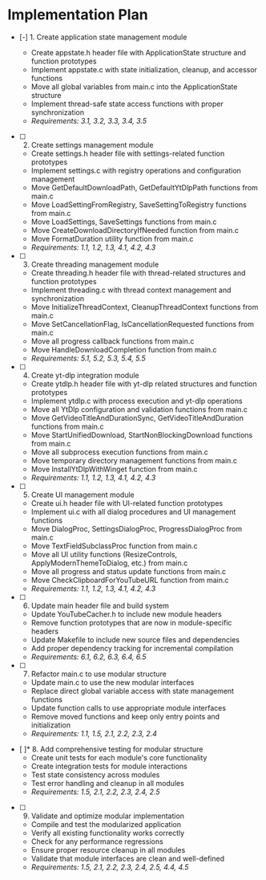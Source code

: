 # Implementation Plan

- [-] 1. Create application state management module






  - Create appstate.h header file with ApplicationState structure and function prototypes
  - Implement appstate.c with state initialization, cleanup, and accessor functions
  - Move all global variables from main.c into the ApplicationState structure
  - Implement thread-safe state access functions with proper synchronization
  - _Requirements: 3.1, 3.2, 3.3, 3.4, 3.5_

- [ ] 2. Create settings management module
  - Create settings.h header file with settings-related function prototypes
  - Implement settings.c with registry operations and configuration management
  - Move GetDefaultDownloadPath, GetDefaultYtDlpPath functions from main.c
  - Move LoadSettingFromRegistry, SaveSettingToRegistry functions from main.c
  - Move LoadSettings, SaveSettings functions from main.c
  - Move CreateDownloadDirectoryIfNeeded function from main.c
  - Move FormatDuration utility function from main.c
  - _Requirements: 1.1, 1.2, 1.3, 4.1, 4.2, 4.3_

- [ ] 3. Create threading management module
  - Create threading.h header file with thread-related structures and function prototypes
  - Implement threading.c with thread context management and synchronization
  - Move InitializeThreadContext, CleanupThreadContext functions from main.c
  - Move SetCancellationFlag, IsCancellationRequested functions from main.c
  - Move all progress callback functions from main.c
  - Move HandleDownloadCompletion function from main.c
  - _Requirements: 5.1, 5.2, 5.3, 5.4, 5.5_

- [ ] 4. Create yt-dlp integration module
  - Create ytdlp.h header file with yt-dlp related structures and function prototypes
  - Implement ytdlp.c with process execution and yt-dlp operations
  - Move all YtDlp configuration and validation functions from main.c
  - Move GetVideoTitleAndDurationSync, GetVideoTitleAndDuration functions from main.c
  - Move StartUnifiedDownload, StartNonBlockingDownload functions from main.c
  - Move all subprocess execution functions from main.c
  - Move temporary directory management functions from main.c
  - Move InstallYtDlpWithWinget function from main.c
  - _Requirements: 1.1, 1.2, 1.3, 4.1, 4.2, 4.3_

- [ ] 5. Create UI management module
  - Create ui.h header file with UI-related function prototypes
  - Implement ui.c with all dialog procedures and UI management functions
  - Move DialogProc, SettingsDialogProc, ProgressDialogProc from main.c
  - Move TextFieldSubclassProc function from main.c
  - Move all UI utility functions (ResizeControls, ApplyModernThemeToDialog, etc.) from main.c
  - Move all progress and status update functions from main.c
  - Move CheckClipboardForYouTubeURL function from main.c
  - _Requirements: 1.1, 1.2, 1.3, 4.1, 4.2, 4.3_

- [ ] 6. Update main header file and build system
  - Update YouTubeCacher.h to include new module headers
  - Remove function prototypes that are now in module-specific headers
  - Update Makefile to include new source files and dependencies
  - Add proper dependency tracking for incremental compilation
  - _Requirements: 6.1, 6.2, 6.3, 6.4, 6.5_

- [ ] 7. Refactor main.c to use modular structure
  - Update main.c to use the new modular interfaces
  - Replace direct global variable access with state management functions
  - Update function calls to use appropriate module interfaces
  - Remove moved functions and keep only entry points and initialization
  - _Requirements: 1.1, 1.5, 2.1, 2.2, 2.3, 2.4_

- [ ]* 8. Add comprehensive testing for modular structure
  - Create unit tests for each module's core functionality
  - Create integration tests for module interactions
  - Test state consistency across modules
  - Test error handling and cleanup in all modules
  - _Requirements: 1.5, 2.1, 2.2, 2.3, 2.4, 2.5_

- [ ] 9. Validate and optimize modular implementation
  - Compile and test the modularized application
  - Verify all existing functionality works correctly
  - Check for any performance regressions
  - Ensure proper resource cleanup in all modules
  - Validate that module interfaces are clean and well-defined
  - _Requirements: 1.5, 2.1, 2.2, 2.3, 2.4, 2.5, 4.4, 4.5_